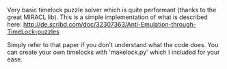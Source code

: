 Very basic timelock puzzle solver which is quite performant (thanks to the great MIRACL lib). 
This is a simple implementation of what is described here:
http://de.scribd.com/doc/32307363/Anti-Emulation-through-TimeLock-puzzles

Simply refer to that paper if you don't understand what the code does. 
You can create your own timelocks with 'makelock.py' which I included for your ease.
